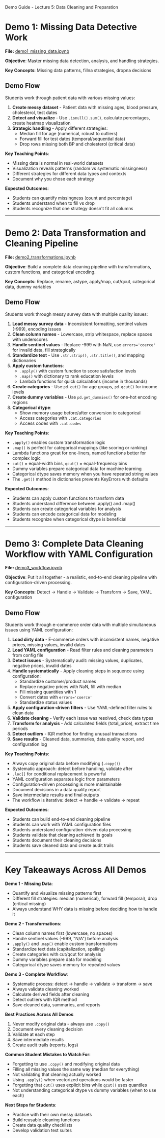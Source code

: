 Demo Guide - Lecture 5: Data Cleaning and Preparation

# Demo 1: Missing Data Detective Work

**File:** [demo1_missing_data.ipynb](https://github.com/christopherseaman/datasci_217/blob/main/05/demo/demo1_missing_data.ipynb)

**Objective**: Master missing data detection, analysis, and handling strategies.

**Key Concepts**: Missing data patterns, fillna strategies, dropna decisions

## Demo Flow

Students work through patient data with various missing values:

1. **Create messy dataset** - Patient data with missing ages, blood pressure, cholesterol, test dates
2. **Detect and visualize** - Use `.isnull().sum()`, calculate percentages, create heatmap visualization
3. **Strategic handling** - Apply different strategies:
   - Median fill for age (numerical, robust to outliers)
   - Forward fill for test dates (temporal/sequential data)
   - Drop rows missing both BP and cholesterol (critical data)

**Key Teaching Points**:
- Missing data is normal in real-world datasets
- Visualization reveals patterns (random vs systematic missingness)
- Different strategies for different data types and contexts
- Document why you chose each strategy

**Expected Outcomes**:
- Students can quantify missingness (count and percentage)
- Students understand when to fill vs drop
- Students recognize that one strategy doesn't fit all columns

---

# Demo 2: Data Transformation and Cleaning Pipeline

**File:** [demo2_transformations.ipynb](https://github.com/christopherseaman/datasci_217/blob/main/05/demo/demo2_transformations.ipynb)

**Objective**: Build a complete data cleaning pipeline with transformations, custom functions, and categorical encoding.

**Key Concepts**: Replace, rename, astype, apply/map, cut/qcut, categorical data, dummy variables

## Demo Flow

Students work through messy survey data with multiple quality issues:

1. **Load messy survey data** - Inconsistent formatting, sentinel values (-999), encoding issues
2. **Clean column names** - Lowercase, strip whitespace, replace spaces with underscores
3. **Handle sentinel values** - Replace -999 with NaN, use `errors='coerce'` for invalid data, fill strategically
4. **Standardize text** - Use `.str.strip()`, `.str.title()`, and mapping dictionaries
5. **Apply custom functions**:
   - `.apply()` with custom function to score satisfaction levels
   - `.map()` with dictionary to rank education levels
   - Lambda functions for quick calculations (income in thousands)
6. **Create categories** - Use `pd.cut()` for age groups, `pd.qcut()` for income levels
7. **Create dummy variables** - Use `pd.get_dummies()` for one-hot encoding regions
8. **Categorical dtype**:
   - Show memory usage before/after conversion to categorical
   - Access categories with `.cat.categories`
   - Access codes with `.cat.codes`

**Key Teaching Points**:
- `.apply()` enables custom transformation logic
- `.map()` is perfect for categorical mappings (like scoring or ranking)
- Lambda functions great for one-liners, named functions better for complex logic
- `cut()` = equal-width bins, `qcut()` = equal-frequency bins
- Dummy variables prepare categorical data for machine learning
- Categorical dtype saves memory when you have repeated string values
- The `.get()` method in dictionaries prevents KeyErrors with defaults

**Expected Outcomes**:
- Students can apply custom functions to transform data
- Students understand difference between .apply() and .map()
- Students can create categorical variables for analysis
- Students can encode categorical data for modeling
- Students recognize when categorical dtype is beneficial

---

# Demo 3: Complete Data Cleaning Workflow with YAML Configuration

**File:** [demo3_workflow.ipynb](https://github.com/christopherseaman/datasci_217/blob/main/05/demo/demo3_workflow.ipynb)

**Objective**: Put it all together - a realistic, end-to-end cleaning pipeline with configuration-driven processing.

**Key Concepts**: Detect → Handle → Validate → Transform → Save, YAML configuration

## Demo Flow

Students work through e-commerce order data with multiple simultaneous issues using YAML configuration:

1. **Load dirty data** - E-commerce orders with inconsistent names, negative prices, missing values, invalid dates
2. **Load YAML configuration** - Read filter rules and cleaning parameters from config file
3. **Detect issues** - Systematically audit: missing values, duplicates, negative prices, invalid dates
4. **Handle systematically** - Apply cleaning steps in sequence using configuration:
   - Standardize customer/product names
   - Replace negative prices with NaN, fill with median
   - Fill missing quantities with 1
   - Convert dates with `errors='coerce'`
   - Standardize status values
5. **Apply configuration-driven filters** - Use YAML-defined filter rules to clean data
6. **Validate cleaning** - Verify each issue was resolved, check data types
7. **Transform for analysis** - Add calculated fields (total_price), extract time periods
8. **Detect outliers** - IQR method for finding unusual transactions
9. **Save results** - Cleaned data, summaries, data quality report, and configuration log

**Key Teaching Points**:
- Always copy original data before modifying (`.copy()`)
- Systematic approach: detect before handling, validate after
- `.loc[]` for conditional replacement is powerful
- YAML configuration separates logic from parameters
- Configuration-driven processing is more maintainable
- Document decisions in a data quality report
- Save intermediate results and final outputs
- The workflow is iterative: detect → handle → validate → repeat

**Expected Outcomes**:
- Students can build end-to-end cleaning pipeline
- Students can work with YAML configuration files
- Students understand configuration-driven data processing
- Students validate that cleaning achieved its goals
- Students document their cleaning decisions
- Students save cleaned data and create audit trails

---

# Key Takeaways Across All Demos

**Demo 1 - Missing Data**:
- Quantify and visualize missing patterns first
- Different fill strategies: median (numerical), forward fill (temporal), drop (critical missing)
- Always understand WHY data is missing before deciding how to handle it

**Demo 2 - Transformations**:
- Clean column names first (lowercase, no spaces)
- Handle sentinel values (-999, "N/A") before analysis
- `.apply()` and `.map()` enable custom transformations
- Standardize text data (capitalization, spelling)
- Create categories with cut/qcut for analysis
- Dummy variables prepare data for modeling
- Categorical dtype saves memory for repeated values

**Demo 3 - Complete Workflow**:
- Systematic process: detect → handle → validate → transform → save
- Always validate cleaning worked
- Calculate derived fields after cleaning
- Detect outliers with IQR method
- Save cleaned data, summaries, and reports

**Best Practices Across All Demos**:
1. Never modify original data - always use `.copy()`
2. Document every cleaning decision
3. Validate at each step
4. Save intermediate results
5. Create audit trails (reports, logs)

**Common Student Mistakes to Watch For**:
- Forgetting to use `.copy()` and modifying original data
- Filling all missing values the same way (median for everything)
- Not validating that cleaning actually worked
- Using `.apply()` when vectorized operations would be faster
- Forgetting that `cut()` uses explicit bins while `qcut()` uses quantiles
- Not understanding categorical dtype vs dummy variables (when to use each)

**Next Steps for Students**:
- Practice with their own messy datasets
- Build reusable cleaning functions
- Create data quality checklists
- Develop validation test suites

